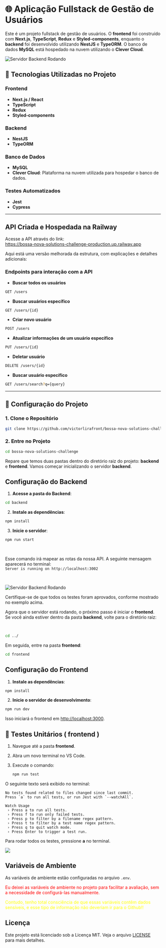 # 🌐 Aplicação Fullstack de Gestão de Usuários

Este é um projeto fullstack de gestão de usuários. O **frontend** foi construído com **Next.js**, **TypeScript**, **Redux** e **Styled-components**, enquanto o **backend** foi desenvolvido utilizando **NestJS** e **TypeORM**. O banco de dados **MySQL** está hospedado na nuvem utilizando o **Clever Cloud**.

![Servidor Backend Rodando](https://ik.imagekit.io/Victorliradev/bossa-nova-solutions/Captura%20de%20Tela%202024-12-15%20a%CC%80s%2000.50.05_70xZl4Slf.png?updatedAt=1734234635498)

## 🧰 Tecnologias Utilizadas no Projeto

### Frontend
- **Next.js / React**
- **TypeScript**
- **Redux**
- **Styled-components**

### Backend
- **NestJS**
- **TypeORM**

### Banco de Dados
- **MySQL**
- **Clever Cloud**: Plataforma na nuvem utilizada para hospedar o banco de dados.

### Testes Automatizados
- **Jest**
- **Cypress**

---

## API Criada e Hospedada na Railway

Acesse a API através do link:  
https://bossa-nova-solutions-challenge-production.up.railway.app

Aqui está uma versão melhorada da estrutura, com explicações e detalhes adicionais:

### Endpoints para interação com a API

- **Buscar todos os usuários**

```bash
GET /users
```
- **Buscar usuários específico**

```bash
GET /users/{id}
```

- **Criar novo usuário**

```bash
POST /users
```

- **Atualizar informações de um usuário específico**

```bash
PUT /users/{id}
```

- **Deletar usuário**

```bash
DELETE /users/{id}
```

- **Buscar usuário específico**

```bash
GET /users/search?q={query}
```
---

## 🔧 Configuração do Projeto

### 1. Clone o Repositório

```bash
git clone https://github.com/victorlirafront/bossa-nova-solutions-challenge.git
```

### 2. Entre no Projeto

```bash
cd bossa-nova-solutions-challenge
```

Repare que temos duas pastas dentro do diretório raiz do projeto: **backend** e **frontend**. Vamos começar inicializando o servidor **backend**.

## Configuração do Backend

1. **Acesse a pasta do Backend**:

```bash
cd backend
```

2. **Instale as dependências**:

```bash
npm install
```

3. **Inicie o servidor**:

```bash
npm run start
```
<br/>

Esse comando irá mapear as rotas da nossa API. A seguinte mensagem aparecerá no terminal:  
`Server is running on http://localhost:3002`  

<br/>

![Servidor Backend Rodando](https://ik.imagekit.io/Victorliradev/bossa-nova-solutions/Captura%20de%20Tela%202024-12-15%20a%CC%80s%2000.13.11_Ywv_Aaw76.png?updatedAt=1734232439790)

Certifique-se de que todos os testes foram aprovados, conforme mostrado no exemplo acima.
<br/>

Agora que o servidor está rodando, o próximo passo é iniciar o **frontend**. Se você ainda estiver dentro da pasta **backend**, volte para o diretório raiz:

<br/>

```bash
cd ../
```

Em seguida, entre na pasta **frontend**:

```bash
cd frontend
```

## Configuração do Frontend

1. **Instale as dependências**:

```bash
npm install
```

2. **Inicie o servidor de desenvolvimento**:

```bash
npm run dev
```

Isso iniciará o frontend em [http://localhost:3000](http://localhost:3000).

## 🧪 Testes Unitários ( frontend )

1. Navegue até a pasta **frontend**.  
2. Abra um novo terminal no VS Code.  
3. Execute o comando:

   ```bash
   npm run test
   ```

O seguinte texto será exibido no terminal:  
```plaintext
No tests found related to files changed since last commit.
Press `a` to run all tests, or run Jest with `--watchAll`.

Watch Usage
 › Press a to run all tests.
 › Press f to run only failed tests.
 › Press p to filter by a filename regex pattern.
 › Press t to filter by a test name regex pattern.
 › Press q to quit watch mode.
 › Press Enter to trigger a test run.
```

Para rodar todos os testes, pressione **a** no terminal.

![](https://ik.imagekit.io/Victorliradev/bossa-nova-solutions/Captura%20de%20Tela%202024-12-15%20a%CC%80s%2014.35.23_zC7TGWHqOl.png?updatedAt=1734284154935)

## Variáveis de Ambiente

As variáveis de ambiente estão configuradas no arquivo `.env`. 

<p style="color: red;">Eu deixei as variáveis de ambiente no projeto para facilitar a avaliação, sem a necessidade de configurá-las manualmente.</p>  
<p style="color: yellow;">Contudo, tenho total consciência de que essas variáveis contêm dados sensíveis, e esse tipo de informação não deveriam ir para o Github!!</p>

## Licença

Este projeto está licenciado sob a Licença MIT. Veja o arquivo [LICENSE](LICENSE) para mais detalhes.
